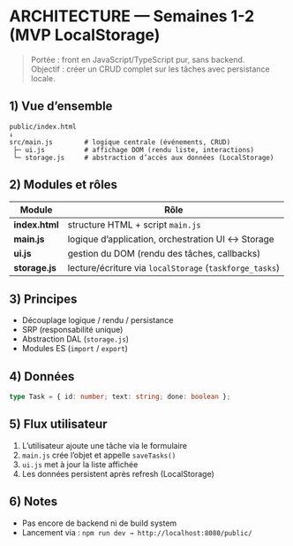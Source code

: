 # ARCHITECTURE — Semaines 1-2 (MVP LocalStorage)

> Portée : front en JavaScript/TypeScript pur, sans backend.  
> Objectif : créer un CRUD complet sur les tâches avec persistance locale.

## 1) Vue d’ensemble
```
public/index.html
↓
src/main.js        # logique centrale (événements, CRUD)
 ├─ ui.js          # affichage DOM (rendu liste, interactions)
 └─ storage.js     # abstraction d’accès aux données (LocalStorage)
```

## 2) Modules et rôles
| Module         | Rôle                                                    |
|----------------|---------------------------------------------------------|
| **index.html** | structure HTML + script `main.js`                       |
| **main.js**    | logique d’application, orchestration UI ↔ Storage       |
| **ui.js**      | gestion du DOM (rendu des tâches, callbacks)            |
| **storage.js** | lecture/écriture via `localStorage` (`taskforge_tasks`) |

## 3) Principes
- Découplage logique / rendu / persistance  
- SRP (responsabilité unique)  
- Abstraction DAL (`storage.js`)  
- Modules ES (`import` / `export`)

## 4) Données
```ts
type Task = { id: number; text: string; done: boolean };
```

## 5) Flux utilisateur
1. L’utilisateur ajoute une tâche via le formulaire  
2. `main.js` crée l’objet et appelle `saveTasks()`  
3. `ui.js` met à jour la liste affichée  
4. Les données persistent après refresh (LocalStorage)

## 6) Notes
- Pas encore de backend ni de build system  
- Lancement via : `npm run dev → http://localhost:8080/public/`
